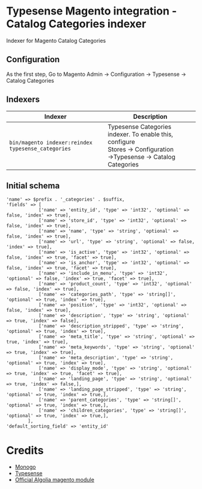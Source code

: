 # Typesense Magento integration - Catalog Categories indexer

Indexer for Magento Catalog Categories

## Configuration
As the first step, Go to Magento Admin &rarr; Configuration &rarr; Typesense &rarr; Catalog Categories


## Indexers

| Indexer                                                 | Description                                                                                                                        |
|---------------------------------------------------------|------------------------------------------------------------------------------------------------------------------------------------|
| ```bin/magento indexer:reindex typesense_categories```  | Typesense Categories indexer. To enable this, configure <br/>Stores &rarr; Configuration &rarr;Typesense &rarr; Catalog Categories |


## Initial schema
```
'name' => $prefix . '_categories' . $suffix,
'fields' => [
            ['name' => 'entity_id', 'type' => 'int32', 'optional' => false, 'index' => true],
            ['name' => 'store_id', 'type' => 'int32', 'optional' => false, 'index' => true],
            ['name' => 'name', 'type' => 'string', 'optional' => false, 'index' => true],
            ['name' => 'url', 'type' => 'string', 'optional' => false, 'index' => true],
            ['name' => 'is_active', 'type' => 'int32', 'optional' => false, 'index' => true, 'facet' => true],
            ['name' => 'is_anchor', 'type' => 'int32', 'optional' => false, 'index' => true, 'facet' => true],
            ['name' => 'include_in_menu', 'type' => 'int32', 'optional' => false, 'index' => true, 'facet' => true],
            ['name' => 'product_count', 'type' => 'int32', 'optional' => false, 'index' => true],
            ['name' => 'categories_path', 'type' => 'string[]', 'optional' => true, 'index' => true],
            ['name' => 'position', 'type' => 'int32', 'optional' => false, 'index' => true],
            ['name' => 'description', 'type' => 'string', 'optional' => true, 'index' => false],
            ['name' => 'description_stripped', 'type' => 'string', 'optional' => true, 'index' => true],
            ['name' => 'meta_title', 'type' => 'string', 'optional' => true, 'index' => true],
            ['name' => 'meta_keywords', 'type' => 'string', 'optional' => true, 'index' => true],
            ['name' => 'meta_description', 'type' => 'string', 'optional' => true, 'index' => true],
            ['name' => 'display_mode', 'type' => 'string', 'optional' => true, 'index' => true, 'facet' => true],
            ['name' => 'landing_page', 'type' => 'string', 'optional' => true, 'index' => false,],
            ['name' => 'landing_page_stripped', 'type' => 'string', 'optional' => true, 'index' => true,],
            ['name' => 'parent_categories', 'type' => 'string[]', 'optional' => true, 'index' => true,],
            ['name' => 'children_categories', 'type' => 'string[]', 'optional' => true, 'index' => true,],
        ],
'default_sorting_field' => 'entity_id'
```

# Credits
- [Monogo](https://monogo.pl/en)
- [Typesense](https://typesense.org)
- [Official Algolia magento module](https://github.com/algolia/algoliasearch-magento-2)
